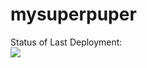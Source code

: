 # mysuperpuper

Status of Last Deployment:<br>
<img src="https://github.com/shadykz/mysuperpuper/workflows/CI-CD Pipeline-to-AWS/badge.svg?branch-main">
<br>
